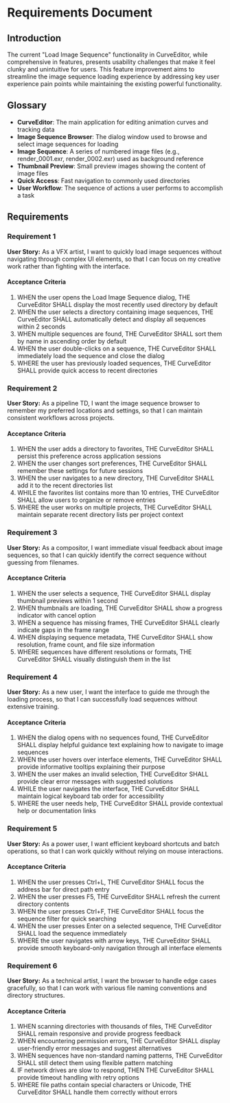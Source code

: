 # Requirements Document

## Introduction

The current "Load Image Sequence" functionality in CurveEditor, while comprehensive in features, presents usability challenges that make it feel clunky and unintuitive for users. This feature improvement aims to streamline the image sequence loading experience by addressing key user experience pain points while maintaining the existing powerful functionality.

## Glossary

- **CurveEditor**: The main application for editing animation curves and tracking data
- **Image Sequence Browser**: The dialog window used to browse and select image sequences for loading
- **Image Sequence**: A series of numbered image files (e.g., render_0001.exr, render_0002.exr) used as background reference
- **Thumbnail Preview**: Small preview images showing the content of image files
- **Quick Access**: Fast navigation to commonly used directories
- **User Workflow**: The sequence of actions a user performs to accomplish a task

## Requirements

### Requirement 1

**User Story:** As a VFX artist, I want to quickly load image sequences without navigating through complex UI elements, so that I can focus on my creative work rather than fighting with the interface.

#### Acceptance Criteria

1. WHEN the user opens the Load Image Sequence dialog, THE CurveEditor SHALL display the most recently used directory by default
2. WHEN the user selects a directory containing image sequences, THE CurveEditor SHALL automatically detect and display all sequences within 2 seconds
3. WHEN multiple sequences are found, THE CurveEditor SHALL sort them by name in ascending order by default
4. WHEN the user double-clicks on a sequence, THE CurveEditor SHALL immediately load the sequence and close the dialog
5. WHERE the user has previously loaded sequences, THE CurveEditor SHALL provide quick access to recent directories

### Requirement 2

**User Story:** As a pipeline TD, I want the image sequence browser to remember my preferred locations and settings, so that I can maintain consistent workflows across projects.

#### Acceptance Criteria

1. WHEN the user adds a directory to favorites, THE CurveEditor SHALL persist this preference across application sessions
2. WHEN the user changes sort preferences, THE CurveEditor SHALL remember these settings for future sessions
3. WHEN the user navigates to a new directory, THE CurveEditor SHALL add it to the recent directories list
4. WHILE the favorites list contains more than 10 entries, THE CurveEditor SHALL allow users to organize or remove entries
5. WHERE the user works on multiple projects, THE CurveEditor SHALL maintain separate recent directory lists per project context

### Requirement 3

**User Story:** As a compositor, I want immediate visual feedback about image sequences, so that I can quickly identify the correct sequence without guessing from filenames.

#### Acceptance Criteria

1. WHEN the user selects a sequence, THE CurveEditor SHALL display thumbnail previews within 1 second
2. WHEN thumbnails are loading, THE CurveEditor SHALL show a progress indicator with cancel option
3. WHEN a sequence has missing frames, THE CurveEditor SHALL clearly indicate gaps in the frame range
4. WHEN displaying sequence metadata, THE CurveEditor SHALL show resolution, frame count, and file size information
5. WHERE sequences have different resolutions or formats, THE CurveEditor SHALL visually distinguish them in the list

### Requirement 4

**User Story:** As a new user, I want the interface to guide me through the loading process, so that I can successfully load sequences without extensive training.

#### Acceptance Criteria

1. WHEN the dialog opens with no sequences found, THE CurveEditor SHALL display helpful guidance text explaining how to navigate to image sequences
2. WHEN the user hovers over interface elements, THE CurveEditor SHALL provide informative tooltips explaining their purpose
3. WHEN the user makes an invalid selection, THE CurveEditor SHALL provide clear error messages with suggested solutions
4. WHILE the user navigates the interface, THE CurveEditor SHALL maintain logical keyboard tab order for accessibility
5. WHERE the user needs help, THE CurveEditor SHALL provide contextual help or documentation links

### Requirement 5

**User Story:** As a power user, I want efficient keyboard shortcuts and batch operations, so that I can work quickly without relying on mouse interactions.

#### Acceptance Criteria

1. WHEN the user presses Ctrl+L, THE CurveEditor SHALL focus the address bar for direct path entry
2. WHEN the user presses F5, THE CurveEditor SHALL refresh the current directory contents
3. WHEN the user presses Ctrl+F, THE CurveEditor SHALL focus the sequence filter for quick searching
4. WHEN the user presses Enter on a selected sequence, THE CurveEditor SHALL load the sequence immediately
5. WHERE the user navigates with arrow keys, THE CurveEditor SHALL provide smooth keyboard-only navigation through all interface elements

### Requirement 6

**User Story:** As a technical artist, I want the browser to handle edge cases gracefully, so that I can work with various file naming conventions and directory structures.

#### Acceptance Criteria

1. WHEN scanning directories with thousands of files, THE CurveEditor SHALL remain responsive and provide progress feedback
2. WHEN encountering permission errors, THE CurveEditor SHALL display user-friendly error messages and suggest alternatives
3. WHEN sequences have non-standard naming patterns, THE CurveEditor SHALL still detect them using flexible pattern matching
4. IF network drives are slow to respond, THEN THE CurveEditor SHALL provide timeout handling with retry options
5. WHERE file paths contain special characters or Unicode, THE CurveEditor SHALL handle them correctly without errors